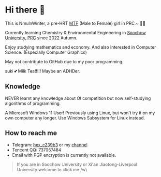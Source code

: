 # Hi there 👋

This is NmuInWinter, a pre-HRT [MTF](https://en.wikipedia.org/wiki/Trans_woman) (Male to Female) girl in PRC.~ 🏳️‍⚧️

Currently learning Chemistry & Environmental Engineering in [Soochow University, PRC](https://www.suda.edu.cn/) since 2022 Autumn. 

Enjoy studying mathematics and economy. And also interested in Computer Science. (Especially Computer Graphics) 

May not contribute to GitHub due to my poor programming.

suki 💕 Milk Tea!!!!! Maybe an ADHDer.

## Knowledge

NEVER learnt any knowledge about OI competition but now self-studying algorithms of programming.

A Microsoft Windows 11 User! Previously using Linux, but won't try it on my own computer any longer.
Use Windows Subsystem for Linux instead.

## How to reach me

- Telegram: [hex_c239b3](https://t.me/NmuInWinter) or my [channel](https://t.me/nmuTalk)
- Tencent QQ: 737057484
- Email with PGP encryption is currently not available.

> If you are in Soochow University or Xi'an Jiaotong-Liverpool University welcome to click me /w\

<!--
**NmuInWinter/NmuInWinter** is a ✨ _special_ ✨ repository because its `README.md` (this file) appears on your GitHub profile.

Here are some ideas to get you started:

- 🔭 I’m currently working on ...
- 🌱 I’m currently learning ...
- 👯 I’m looking to collaborate on ...
- 🤔 I’m looking for help with ...
- 💬 Ask me about ...
- 📫 How to reach me: ...
- 😄 Pronouns: ...
- ⚡ Fun fact: ...
-->
